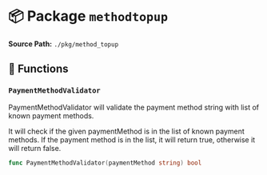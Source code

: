 # 📦 Package `methodtopup`

**Source Path:** `./pkg/method_topup`

## 🚀 Functions

### `PaymentMethodValidator`

PaymentMethodValidator will validate the payment method string with list of known payment methods.

It will check if the given paymentMethod is in the list of known payment methods.
If the payment method is in the list, it will return true, otherwise it will return false.

```go
func PaymentMethodValidator(paymentMethod string) bool
```


